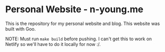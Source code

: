 # Personal Website - n-young.me

This is the repository for my personal website and blog. This website was built with Goo.

NOTE: Must run `make build` before pushing. I can't get this to work on Netlify so we'll have to do it locally for now :/.
